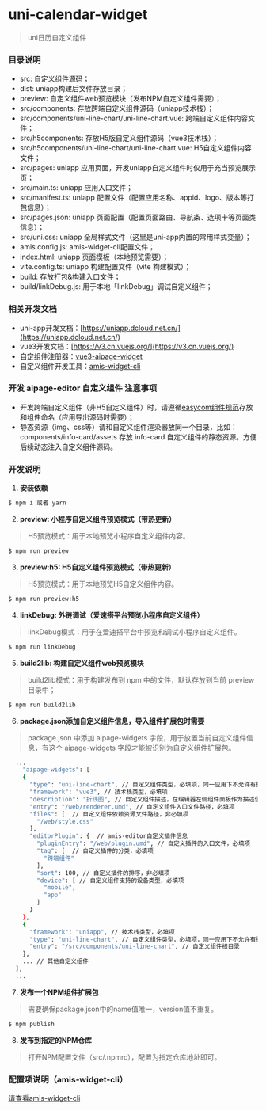 # uni-calendar-widget
> uni日历自定义组件

### 目录说明
- src: 自定义组件源码；
- dist: uniapp构建后文件存放目录；
- preview: 自定义组件web预览模块（发布NPM自定义组件需要）；
- src/components: 存放跨端自定义组件源码（uniapp技术栈）；
- src/components/uni-line-chart/uni-line-chart.vue: 跨端自定义组件内容文件；
- src/h5components: 存放H5版自定义组件源码（vue3技术栈）；
- src/h5components/uni-line-chart/uni-line-chart.vue: H5自定义组件内容文件；
- src/pages: uniapp 应用页面，开发uniapp自定义组件时仅用于充当预览展示页；
- src/main.ts: uniapp 应用入口文件；
- src/manifest.ts: uniapp 配置文件（配置应用名称、appid、logo、版本等打包信息）；
- src/pages.json: uniapp 页面配置（配置页面路由、导航条、选项卡等页面类信息）；
- src/uni.css: uniapp 全局样式文件（这里是uni-app内置的常用样式变量）；
- amis.config.js: amis-widget-cli配置文件；
- index.html: uniapp 页面模板（本地预览需要）；
- vite.config.ts: uniapp 构建配置文件（vite 构建模式）；
- build: 存放打包&构建入口文件；
- build/linkDebug.js: 用于本地「linkDebug」调试自定义组件；

### 相关开发文档
- uni-app开发文档：[https://uniapp.dcloud.net.cn/](https://uniapp.dcloud.net.cn/)
- vue3开发文档：[https://v3.cn.vuejs.org/](https://v3.cn.vuejs.org/)
- 自定组件注册器：[vue3-aipage-widget](https://github.com/aisuda/vue3-aipage-widget)
- 自定义组件开发工具：[amis-widget-cli](https://github.com/aisuda/amis-widget-cli)

### 开发 aipage-editor 自定义组件 注意事项
- 开发跨端自定义组件（非H5自定义组件）时，请遵循[easycom组件规范](https://uniapp.dcloud.net.cn/component/#easycom%E7%BB%84%E4%BB%B6%E8%A7%84%E8%8C%83)存放和组件命名（应用导出源码时需要）；
- 静态资源（img、css等）请和自定义组件渲染器放同一个目录，比如：components/info-card/assets 存放 info-card 自定义组件的静态资源。方便后续动态注入自定义组件源码。

### 开发说明

1. **安装依赖**
```bash
$ npm i 或者 yarn
```

2. **preview: 小程序自定义组件预览模式（带热更新）**
> H5预览模式：用于本地预览小程序自定义组件内容。
```bash
$ npm run preview
```

3. **preview:h5: H5自定义组件预览模式（带热更新）**
> H5预览模式：用于本地预览H5自定义组件内容。
```bash
$ npm run preview:h5
```

4. **linkDebug: 外链调试（爱速搭平台预览小程序自定义组件）**
> linkDebug模式：用于在爱速搭平台中预览和调试小程序自定义组件。
```bash
$ npm run linkDebug
```

5. **build2lib: 构建自定义组件web预览模块**
> build2lib模式：用于构建发布到 npm 中的文件，默认存放到当前 preview 目录中；
```bash
$ npm run build2lib
```

6. **package.json添加自定义组件信息，导入组件扩展包时需要**
> package.json 中添加 aipage-widgets 字段，用于放置当前自定义组件信息，有这个 aipage-widgets 字段才能被识别为自定义组件扩展包。

```bash
  ...
    "aipage-widgets": [
    {
      "type": "uni-line-chart", // 自定义组件类型，必填项，同一应用下不允许有重复的自定义组件类型
      "framework": "vue3", // 技术栈类型，必填项
      "description": "折线图", // 自定义组件描述，在编辑器左侧组件面板作为描述信息展示，必填项
      "entry": "/web/renderer.umd", // 自定义组件入口文件路径，必填项
      "files": [  // 自定义组件依赖资源文件路径，非必填项
        "/web/style.css"
      ],
      "editorPlugin": {  // amis-editor自定义插件信息
        "pluginEntry": "/web/plugin.umd", // 自定义插件的入口文件，必填项
        "tag": [  // 自定义插件的分类，必填项
          "跨端组件"
        ],
        "sort": 100, // 自定义插件的排序，非必填项
        "device": [ // 自定义组件支持的设备类型，必填项
          "mobile",
          "app"
        ]
      }
    },
    {
      "framework": "uniapp", // 技术栈类型，必填项
      "type": "uni-line-chart", // 自定义组件类型，必填项，同一应用下不允许有重复的自定义组件类型
      "entry": "/src/components/uni-line-chart", // 自定义组件根目录
    },
    ... // 其他自定义组件
  ],
  ...
```

7. **发布一个NPM组件扩展包**
> 需要确保package.json中的name值唯一，version值不重复。
```bash
$ npm publish
```

8. **发布到指定的NPM仓库**
> 打开NPM配置文件（src/.npmrc），配置为指定仓库地址即可。

### 配置项说明（amis-widget-cli）
[请查看amis-widget-cli](https://github.com/aisuda/amis-widget-cli)


